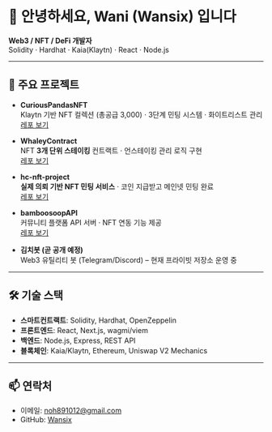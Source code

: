 # 👋 안녕하세요, Wani (Wansix) 입니다

**Web3 / NFT / DeFi 개발자**  
Solidity · Hardhat · Kaia(Klaytn) · React · Node.js  

---

## 🚀 주요 프로젝트

- **CuriousPandasNFT**  
  Klaytn 기반 NFT 컬렉션 (총공급 3,000) · 3단계 민팅 시스템 · 화이트리스트 관리  
  [레포 보기](https://github.com/Wansix/curiousPandasNFT)

- **WhaleyContract**  
  NFT **3개 단위 스테이킹** 컨트랙트 · 언스테이킹 관리 로직 구현  
  [레포 보기](https://github.com/Wansix/whaleyContract)

- **hc-nft-project**  
  **실제 의뢰 기반 NFT 민팅 서비스** · 코인 지급받고 메인넷 민팅 완료  
  [레포 보기](https://github.com/Wansix/hc-nft-project)

- **bamboosoopAPI**  
  커뮤니티 플랫폼 API 서버 · NFT 연동 기능 제공  
  [레포 보기](https://github.com/Wansix/bamboosoopAPI)

- **김치봇 (곧 공개 예정)**  
  Web3 유틸리티 봇 (Telegram/Discord) – 현재 프라이빗 저장소 운영 중

---

## 🛠️ 기술 스택
- **스마트컨트랙트**: Solidity, Hardhat, OpenZeppelin  
- **프론트엔드**: React, Next.js, wagmi/viem  
- **백엔드**: Node.js, Express, REST API  
- **블록체인**: Kaia/Klaytn, Ethereum, Uniswap V2 Mechanics

---

## 📫 연락처
- 이메일: noh891012@gmail.com  
- GitHub: [Wansix](https://github.com/Wansix)
